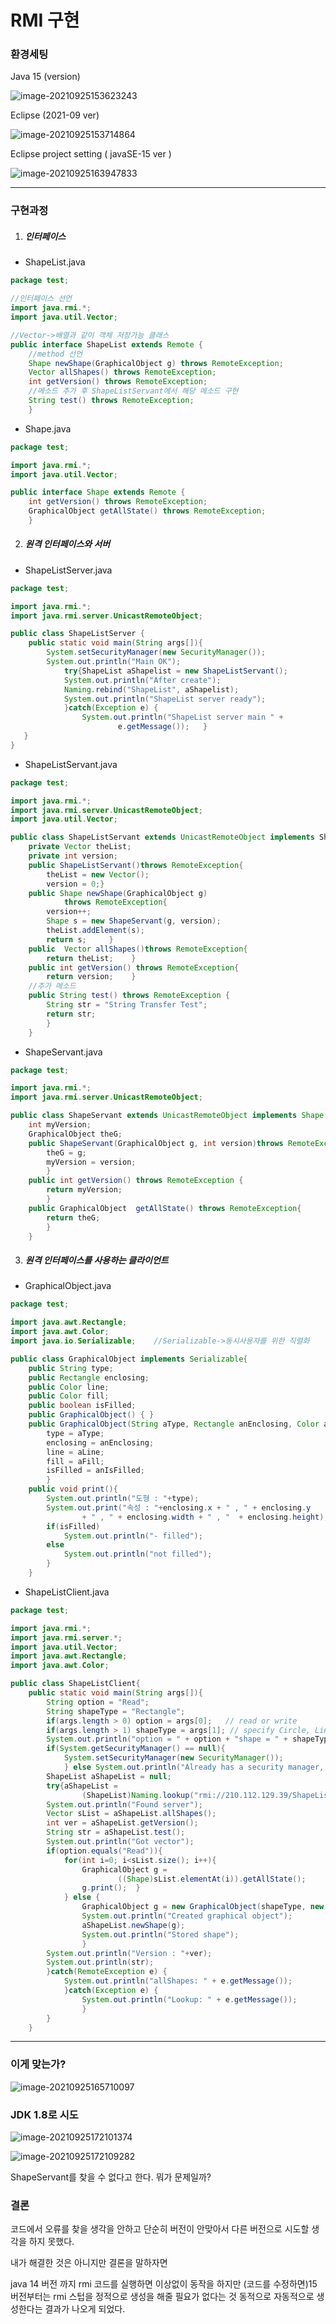 # RMI 구현

### 환경세팅



Java 15 (version)

![image-20210925153623243](image/image-20210925153623243.png)

Eclipse (2021-09 ver)

![image-20210925153714864](image/image-20210925153714864.png)

Eclipse project setting ( javaSE-15 ver )

![image-20210925163947833](image/image-20210925163947833.png)

------



### 구현과정

1. ##### 인터페이스



- ShapeList.java

```java
package test;

//인터페이스 선언
import java.rmi.*;
import java.util.Vector;

//Vector->배열과 같이 객체 저장가능 클래스
public interface ShapeList extends Remote {
	//method 선언
	Shape newShape(GraphicalObject g) throws RemoteException;  	    
	Vector allShapes() throws RemoteException;
	int getVersion() throws RemoteException;
	//메소드 추가 후 ShapeListServant에서 해당 메소드 구현
	String test() throws RemoteException;
	}
```

- Shape.java

```java
package test;

import java.rmi.*;
import java.util.Vector;

public interface Shape extends Remote {
	int getVersion() throws RemoteException;
	GraphicalObject getAllState() throws RemoteException;
	}
```



2. ##### 원격 인터페이스와 서버



- ShapeListServer.java

```java
package test;

import java.rmi.*;
import java.rmi.server.UnicastRemoteObject;

public class ShapeListServer {
	public static void main(String args[]){
		System.setSecurityManager(new SecurityManager());
		System.out.println("Main OK");
        	try{ShapeList aShapelist = new ShapeListServant();
            System.out.println("After create");
            Naming.rebind("ShapeList", aShapelist);
            System.out.println("ShapeList server ready");
            }catch(Exception e) {
            	System.out.println("ShapeList server main " + 
        				e.getMessage());   } 
   }
}
```

- ShapeListServant.java

```java
package test;

import java.rmi.*;
import java.rmi.server.UnicastRemoteObject;
import java.util.Vector;

public class ShapeListServant extends UnicastRemoteObject implements ShapeList{
	private Vector theList;
	private int version;
	public ShapeListServant()throws RemoteException{
		theList = new Vector();
		version = 0;}
	public Shape newShape(GraphicalObject g)
			throws RemoteException{
		version++;
		Shape s = new ShapeServant(g, version);
		theList.addElement(s);                
		return s;     }
	public  Vector allShapes()throws RemoteException{
		return theList;    }
	public int getVersion() throws RemoteException{
		return version;    }
	//추가 메소드
	public String test() throws RemoteException {
		String str = "String Transfer Test";
		return str; 
		} 
	}
```

- ShapeServant.java

```java
package test;

import java.rmi.*;
import java.rmi.server.UnicastRemoteObject;

public class ShapeServant extends UnicastRemoteObject implements Shape {
	int myVersion;
	GraphicalObject theG;
	public ShapeServant(GraphicalObject g, int version)throws RemoteException{
		theG = g;
		myVersion = version;
		}
	public int getVersion() throws RemoteException {
		return myVersion;
		}
	public GraphicalObject  getAllState() throws RemoteException{
		return theG;
		}
	}
```



3. ##### 원격 인터페이스를 사용하는 클라이언트

- GraphicalObject.java

```java
package test;

import java.awt.Rectangle;
import java.awt.Color;
import java.io.Serializable;	//Serializable->동시사용자를 위한 직렬화

public class GraphicalObject implements Serializable{
	public String type;
	public Rectangle enclosing;
    public Color line;
    public Color fill;
	public boolean isFilled;
	public GraphicalObject() { }
	public GraphicalObject(String aType, Rectangle anEnclosing, Color aLine,Color aFill, boolean anIsFilled) {
		type = aType;
		enclosing = anEnclosing;
		line = aLine;
		fill = aFill;
		isFilled = anIsFilled;
		}
	public void print(){
		System.out.println("도형 : "+type);
		System.out.print("속성 : "+enclosing.x + " , " + enclosing.y 
				+ " , " + enclosing.width + " , "  + enclosing.height);
		if(isFilled)
			System.out.println("- filled");
		else 
			System.out.println("not filled");
		}
	}
```

- ShapeListClient.java

```java
package test;

import java.rmi.*;
import java.rmi.server.*;
import java.util.Vector;
import java.awt.Rectangle;
import java.awt.Color;

public class ShapeListClient{
	public static void main(String args[]){
		String option = "Read";
		String shapeType = "Rectangle";
		if(args.length > 0) option = args[0];	// read or write
		if(args.length > 1) shapeType = args[1]; // specify Circle, Line etc
		System.out.println("option = " + option + "shape = " + shapeType);
		if(System.getSecurityManager() == null){
			System.setSecurityManager(new SecurityManager());
			} else System.out.println("Already has a security manager, so cant set RMI SM");
		ShapeList aShapeList = null;
		try{aShapeList =
				(ShapeList)Naming.lookup("rmi://210.112.129.39/ShapeList");
		System.out.println("Found server");
		Vector sList = aShapeList.allShapes();
		int ver = aShapeList.getVersion();
		String str = aShapeList.test();
		System.out.println("Got vector");
		if(option.equals("Read")){
			for(int i=0; i<sList.size(); i++){
				GraphicalObject g =
						((Shape)sList.elementAt(i)).getAllState();
				g.print();  }
			} else {
				GraphicalObject g = new GraphicalObject(shapeType, new Rectangle(50,50,300,400),Color.red,Color.blue, false);
	            System.out.println("Created graphical object");
	            aShapeList.newShape(g);
	            System.out.println("Stored shape");
	            }
		System.out.println("Version : "+ver);
		System.out.println(str);
		}catch(RemoteException e) {
			System.out.println("allShapes: " + e.getMessage());
			}catch(Exception e) {
				System.out.println("Lookup: " + e.getMessage());
				}
		}
	}
```



------



### 이게 맞는가?

![image-20210925165710097](image/image-20210925165710097.png)



### JDK 1.8로 시도

![image-20210925172101374](image/image-20210925172101374.png)

![image-20210925172109282](image/image-20210925172109282.png)

ShapeServant를 찾을 수 없다고 한다. 뭐가 문제일까?



### 결론

코드에서 오류를 찾을 생각을 안하고 단순히 버전이 안맞아서 다른 버전으로 시도할 생각을 하지 못했다.

내가 해결한 것은 아니지만 결론을 말하자면

java 14 버전 까지 rmi 코드를 실행하면 이상없이 동작을 하지만 (코드를 수정하면)15 버전부터는 rmi 스텁을 정적으로 생성을 해줄 필요가 없다는 것 동적으로 자동적으로 생성한다는 결과가 나오게 되었다.



